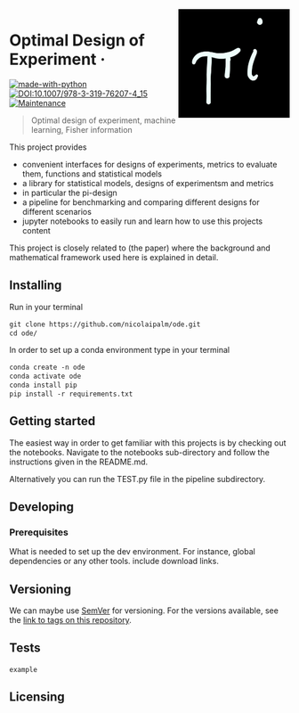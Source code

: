 <img src="./images/pi_design.jpeg" alt="Logo of the project" align="right" width="200">

# Optimal Design of Experiment &middot; 
[![made-with-python](https://img.shields.io/badge/Made%20with-Python-1f425f.svg)](https://www.python.org/)
[![DOI:10.1007/978-3-319-76207-4_15](https://zenodo.org/badge/DOI/xxx.svg)](https://doi.org/)
[![Maintenance](https://img.shields.io/badge/Maintained%3F-yes-green.svg)](https://GitHub.com/Naereen/StrapDown.js/graphs/commit-activity)
> Optimal design of experiment, machine learning, Fisher information

This project provides
- convenient interfaces for designs of experiments, metrics to evaluate them, functions and statistical models
- a library for statistical models, designs of experimentsm and metrics
- in particular the pi-design
- a pipeline for benchmarking and comparing different designs for different scenarios
- jupyter notebooks to easily run and learn how to use this projects content

This project is closely related to (the paper) where the background and mathematical framework used here is explained in detail.

## Installing 

Run in your terminal

```shell
git clone https://github.com/nicolaipalm/ode.git
cd ode/
```
In order to set up a conda environment type in your terminal

```shell
conda create -n ode
conda activate ode
conda install pip
pip install -r requirements.txt
```

## Getting started

The easiest way in order to get familiar with this projects is by checking out the notebooks.
Navigate to the notebooks sub-directory and follow the instructions given in the README.md.

Alternatively you can run the TEST.py file in the pipeline subdirectory.

## Developing

### Prerequisites
What is needed to set up the dev environment. For instance, global dependencies or any other tools. include download links.

## Versioning
We can maybe use [SemVer](http://semver.org/) for versioning. For the versions available, see the [link to tags on this repository](/tags).



## Tests
```shell
example
```


## Licensing


